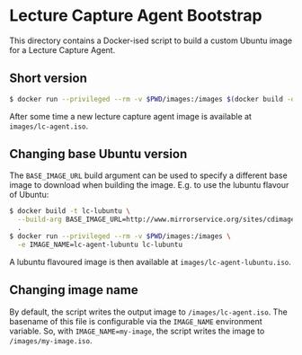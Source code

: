 # Lecture Capture Agent Bootstrap

This directory contains a Docker-ised script to build a custom Ubuntu image for
a Lecture Capture Agent.

## Short version

```bash
$ docker run --privileged --rm -v $PWD/images:/images $(docker build -q .)
```

After some time a new lecture capture agent image is available at
``images/lc-agent.iso``.

## Changing base Ubuntu version

The ``BASE_IMAGE_URL`` build argument can be used to specify a different base
image to download when building the image. E.g. to use the lubuntu flavour of
Ubuntu:

```bash
$ docker build -t lc-lubuntu \
  --build-arg BASE_IMAGE_URL=http://www.mirrorservice.org/sites/cdimage.ubuntu.com/cdimage/lubuntu/releases/16.04.5/release/lubuntu-16.04-desktop-amd64.iso \
  .
$ docker run --privileged --rm -v $PWD/images:/images \
  -e IMAGE_NAME=lc-agent-lubuntu lc-lubuntu
```

A lubuntu flavoured image is then available at ``images/lc-agent-lubuntu.iso``.

## Changing image name

By default, the script writes the output image to ``/images/lc-agent.iso``. The
basename of this file is configurable via the ``IMAGE_NAME`` environment
variable. So, with ``IMAGE_NAME=my-image``, the script writes the image to
``/images/my-image.iso``.
